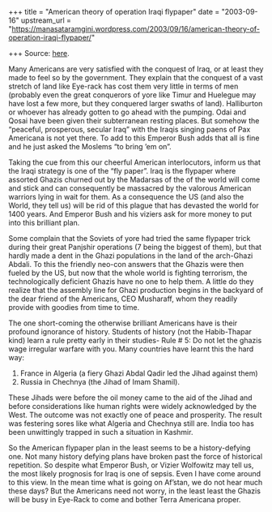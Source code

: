 +++
title = "American theory of operation Iraqi flypaper"
date = "2003-09-16"
upstream_url = "https://manasataramgini.wordpress.com/2003/09/16/american-theory-of-operation-iraqi-flypaper/"

+++
Source: [here](https://manasataramgini.wordpress.com/2003/09/16/american-theory-of-operation-iraqi-flypaper/).

Many Americans are very satisfied with the conquest of Iraq, or at least they made to feel so by the government. They explain that the conquest of a vast stretch of land like Eye-rack has cost them very little in terms of men (probably even the great conquerors of yore like Timur and Huelegue may have lost a few more, but they conquered larger swaths of land). Halliburton or whoever has already gotten to go ahead with the pumping. Odai and Qosai have been given their subterranean resting places. But somehow the “peaceful, prosperous, secular Iraq” with the Iraqis singing paens of Pax Americana is not yet there. To add to this Emperor Bush adds that all is fine and he just asked the Moslems “to bring ’em on”. 

Taking the cue from this our cheerful American interlocutors, inform us that the Iraqi strategy is one of the “fly paper”. Iraq is the flypaper where assorted Ghazis churned out by the Madarsas of the of the world will come and stick and can consequently be massacred by the valorous American warriors lying in wait for them. As a consequence the US (and also the World, they tell us) will be rid of this plague that has devasted the world for 1400 years. And Emperor Bush and his viziers ask for more money to put into this brilliant plan. 

Some complain that the Soviets of yore had tried the same flypaper trick during their great Panjshir operations (7 being the biggest of them), but that hardly made a dent in the Ghazi populations in the land of the arch-Ghazi Abdali. To this the friendly neo-con answers that the Ghazis were then fueled by the US, but now that the whole world is fighting terrorism, the technologically deficient Ghazis have no one to help them. A little do they realize that the assembly line for Ghazi production begins in the backyard of the dear friend of the Americans, CEO Musharaff, whom they readily provide with goodies from time to time.

The one short-coming the otherwise brilliant Americans have is their profound ignorance of history. Students of history (not the Habib-Thapar kind) learn a rule pretty early in their studies- Rule # 5: Do not let the ghazis wage irregular warfare with you. Many countries have learnt this the hard way: 

1) France in Algeria (a fiery Ghazi Abdal Qadir led the Jihad against them) 
2) Russia in Chechnya (the Jihad of Imam Shamil). 

These Jihads were before the oil money came to the aid of the Jihad and before considerations like human rights were widely acknowledged by the West. The outcome was not exactly one of peace and prosperity. The result was festering sores like what Algeria and Chechnya still are. India too has been unwittingly trapped in such a situation in Kashmir.

So the American flypaper plan in the least seems to be a history-defying one. Not many history defying plans have broken past the force of historical repetition. So despite what Emperor Bush, or Vizier Wolfowitz may tell us, the most likely prognosis for Iraq is one of sepsis. Even I have come around to this view. In the mean time what is going on Af’stan, we do not hear much these days? But the Americans need not worry, in the least least the Ghazis will be busy in Eye-Rack to come and bother Terra Americana proper.

